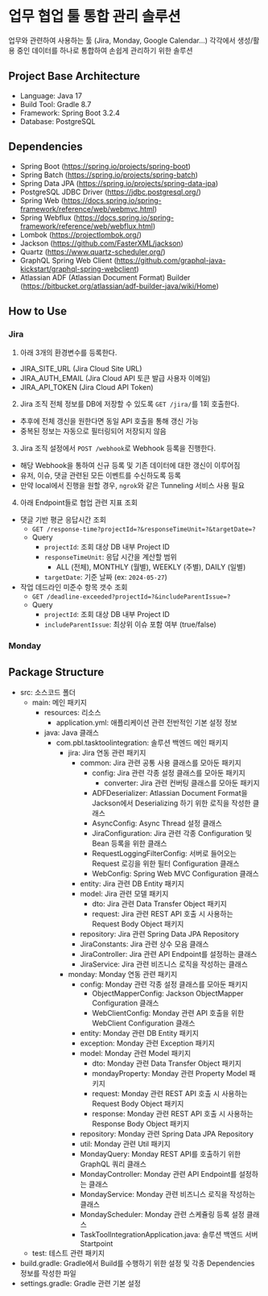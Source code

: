 # 업무 협업 툴 통합 관리 솔루션

업무와 관련하여 사용하는 툴 (Jira, Monday, Google Calendar...) 각각에서 생성/활용 중인 데이터를 하나로 통합하여 손쉽게 관리하기 위한 솔루션

## Project Base Architecture
- Language: Java 17
- Build Tool: Gradle 8.7
- Framework: Spring Boot 3.2.4
- Database: PostgreSQL 

## Dependencies
- Spring Boot (https://spring.io/projects/spring-boot)
- Spring Batch (https://spring.io/projects/spring-batch)
- Spring Data JPA (https://spring.io/projects/spring-data-jpa)
- PostgreSQL JDBC Driver (https://jdbc.postgresql.org/)
- Spring Web (https://docs.spring.io/spring-framework/reference/web/webmvc.html)
- Spring Webflux (https://docs.spring.io/spring-framework/reference/web/webflux.html)
- Lombok (https://projectlombok.org/)
- Jackson (https://github.com/FasterXML/jackson)
- Quartz (https://www.quartz-scheduler.org/)
- GraphQL Spring Web Client (https://github.com/graphql-java-kickstart/graphql-spring-webclient)
- Atlassian ADF (Atlassian Document Format) Builder (https://bitbucket.org/atlassian/adf-builder-java/wiki/Home)

## How to Use
### Jira
1. 아래 3개의 환경변수를 등록한다.
 - JIRA_SITE_URL (Jira Cloud Site URL)
 - JIRA_AUTH_EMAIL (Jira Cloud API 토큰 발급 사용자 이메일)
 - JIRA_API_TOKEN (Jira Cloud API Token)
2. Jira 조직 전체 정보를 DB에 저장할 수 있도록 `GET /jira/`를 1회 호출한다.
 - 추후에 전체 갱신을 원한다면 동일 API 호출을 통해 갱신 가능
 - 중복된 정보는 자동으로 필터링되어 저장되지 않음
3. Jira 조직 설정에서 `POST /webhook`로 Webhook 등록을 진행한다.
 - 해당 Webhook을 통하여 신규 등록 및 기존 데이터에 대한 갱신이 이루어짐 
 - 유저, 이슈, 댓글 관련된 모든 이벤트를 수신하도록 등록
 - 만약 local에서 진행을 원할 경우, `ngrok`와 같은 Tunneling 서비스 사용 필요
4. 아래 Endpoint들로 협업 관련 지표 조회
 - 댓글 기반 평균 응답시간 조회
   - `GET /response-time?projectId=?&responseTimeUnit=?&targetDate=?`
   - Query
     - `projectId`: 조회 대상 DB 내부 Project ID
     - `responseTimeUnit`: 응답 시간을 계산할 범위
       - ALL (전체), MONTHLY (월별), WEEKLY (주별), DAILY (일별)
     - `targetDate`: 기준 날짜 (ex: `2024-05-27`)
 - 작업 데드라인 미준수 항목 갯수 조회
   - `GET /deadline-exceeded?projectId=?&includeParentIssue=?`
   - Query
       - `projectId`: 조회 대상 DB 내부 Project ID
       - `includeParentIssue`: 최상위 이슈 포함 여부 (true/false)

### Monday


## Package Structure
- src: 소스코드 폴더
  - main: 메인 패키지
    - resources: 리소스
      - application.yml: 애플리케이션 관련 전반적인 기본 설정 정보
    - java: Java 클래스 
      - com.pbl.tasktoolintegration: 솔루션 백엔드 메인 패키지
        - jira: Jira 연동 관련 패키지
          - common: Jira 관련 공통 사용 클래스를 모아둔 패키지
            - config: Jira 관련 각종 설정 클래스를 모아둔 패키지
              - converter: Jira 관련 컨버팅 클래스를 모아둔 패키지
            - ADFDeserializer: Atlassian Document Format을 Jackson에서 Deserializing 하기 위한 로직을 작성한 클래스
            - AsyncConfig: Async Thread 설정 클래스
            - JiraConfiguration: Jira 관련 각종 Configuration 및 Bean 등록을 위한 클래스
            - RequestLoggingFilterConfig: 서버로 들어오는 Request 로깅을 위한 필터 Configuration 클래스
            - WebConfig: Spring Web MVC Configuration 클래스
          - entity: Jira 관련 DB Entity 패키지
          - model: Jira 관련 모델 패키지
            - dto: Jira 관련 Data Transfer Object 패키지
            - request: Jira 관련 REST API 호출 시 사용하는 Request Body Object 패키지
          - repository: Jira 관련 Spring Data JPA Repository
          - JiraConstants: Jira 관련 상수 모음 클래스
          - JiraController: Jira 관련 API Endpoint를 설정하는 클래스
          - JiraService: Jira 관련 비즈니스 로직을 작성하는 클래스
        - monday: Monday 연동 관련 패키지
          - config: Monday 관련 각종 설정 클래스를 모아둔 패키지
            - ObjectMapperConfig: Jackson ObjectMapper Configuration 클래스
            - WebClientConfig: Monday 관련 API 호출을 위한 WebClient Configuration 클래스
          - entity: Monday 관련 DB Entity 패키지
          - exception: Monday 관련 Exception 패키지
          - model: Monday 관련 Model 패키지
            - dto: Monday 관련 Data Transfer Object 패키지
            - mondayProperty: Monday 관련 Property Model 패키지
            - request: Monday 관련 REST API 호출 시 사용하는 Request Body Object 패키지
            - response: Monday 관련 REST API 호출 시 사용하는 Response Body Object 패키지
          - repository: Monday 관련 Spring Data JPA Repository
          - util: Monday 관련 Util 패키지
          - MondayQuery: Monday REST API를 호출하기 위한 GraphQL 쿼리 클래스
          - MondayController: Monday 관련 API Endpoint를 설정하는 클래스
          - MondayService: Monday 관련 비즈니스 로직을 작성하는 클래스
          - MondayScheduler: Monday 관련 스케쥴링 등록 설정 클래스
          - TaskToolIntegrationApplication.java: 솔루션 백엔드 서버 Startpoint
  - test: 테스트 관련 패키지
- build.gradle: Gradle에서 Build를 수행하기 위한 설정 및 각종 Dependencies 정보를 작성한 파일
- settings.gradle: Gradle 관련 기본 설정